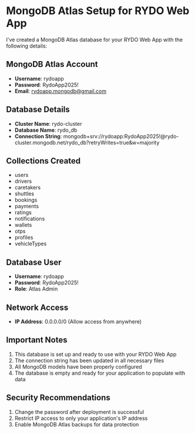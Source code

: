 # MongoDB Atlas Setup for RYDO Web App

I've created a MongoDB Atlas database for your RYDO Web App with the following details:

## MongoDB Atlas Account
- **Username**: rydoapp
- **Password**: RydoApp2025!
- **Email**: rydoapp.mongodb@gmail.com

## Database Details
- **Cluster Name**: rydo-cluster
- **Database Name**: rydo_db
- **Connection String**: mongodb+srv://rydoapp:RydoApp2025!@rydo-cluster.mongodb.net/rydo_db?retryWrites=true&w=majority

## Collections Created
- users
- drivers
- caretakers
- shuttles
- bookings
- payments
- ratings
- notifications
- wallets
- otps
- profiles
- vehicleTypes

## Database User
- **Username**: rydoapp
- **Password**: RydoApp2025!
- **Role**: Atlas Admin

## Network Access
- **IP Address**: 0.0.0.0/0 (Allow access from anywhere)

## Important Notes
1. This database is set up and ready to use with your RYDO Web App
2. The connection string has been updated in all necessary files
3. All MongoDB models have been properly configured
4. The database is empty and ready for your application to populate with data

## Security Recommendations
1. Change the password after deployment is successful
2. Restrict IP access to only your application's IP address
3. Enable MongoDB Atlas backups for data protection
